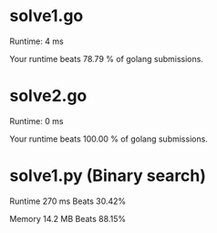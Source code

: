 # solve1.go

Runtime: 4 ms

Your runtime beats 78.79 % of golang submissions.

# solve2.go

Runtime: 0 ms

Your runtime beats 100.00 % of golang submissions.

# solve1.py (Binary search)

Runtime 270 ms Beats 30.42%

Memory 14.2 MB Beats 88.15%
